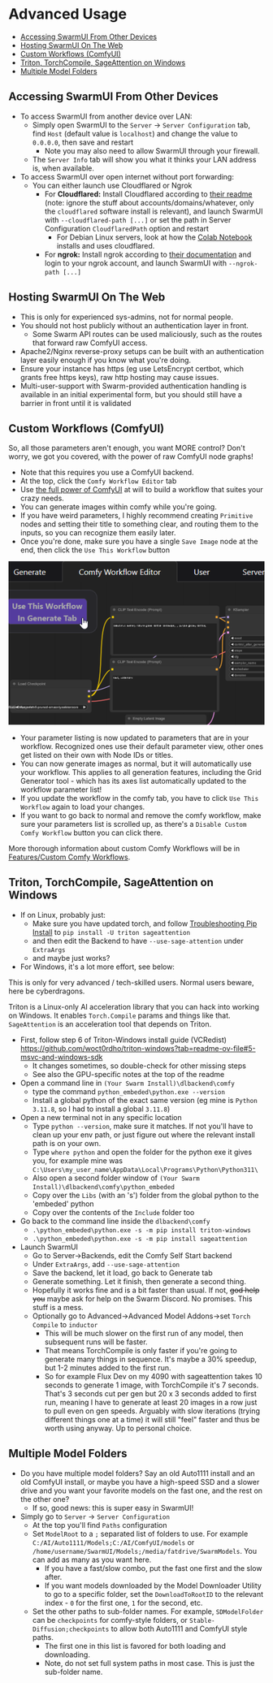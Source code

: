 # Advanced Usage

- [Accessing SwarmUI From Other Devices](#accessing-swarmui-from-other-devices)
- [Hosting SwarmUI On The Web](#hosting-swarmui-on-the-web)
- [Custom Workflows (ComfyUI)](#custom-workflows-comfyui)
- [Triton, TorchCompile, SageAttention on Windows](#triton-torchcompile-sageattention-on-windows)
- [Multiple Model Folders](#multiple-model-folders)

## Accessing SwarmUI From Other Devices

- To access SwarmUI from another device over LAN:
    - Simply open SwarmUI to the `Server` -> `Server Configuration` tab, find `Host` (default value is `localhost`) and change the value to `0.0.0.0`, then save and restart
        - Note you may also need to allow SwarmUI through your firewall.
    - The `Server Info` tab will show you what it thinks your LAN address is, when available.
- To access SwarmUI over open internet without port forwarding:
    - You can either launch use Cloudflared or Ngrok
        - For **Cloudflared:** Install Cloudflared according to [their readme](https://github.com/cloudflare/cloudflared?tab=readme-ov-file#installing-cloudflared) (note: ignore the stuff about accounts/domains/whatever, only the `cloudflared` software install is relevant), and launch SwarmUI with `--cloudflared-path [...]` or set the path in Server Configuration `CloudflaredPath` option and restart
            - For Debian Linux servers, look at how the [Colab Notebook](/colab/colab-notebook.ipynb) installs and uses cloudflared.
        - For **ngrok:**  Install ngrok according to [their documentation](https://ngrok.com/) and login to your ngrok account, and launch SwarmUI with `--ngrok-path [...]`

## Hosting SwarmUI On The Web

- This is only for experienced sys-admins, not for normal people.
- You should not host publicly without an authentication layer in front.
    - Some Swarm API routes can be used maliciously, such as the routes that forward raw ComfyUI access.
- Apache2/Nginx reverse-proxy setups can be built with an authentication layer easily enough if you know what you're doing.
- Ensure your instance has https (eg use LetsEncrypt certbot, which grants free https keys), raw http hosting may cause issues.
- Multi-user-support with Swarm-provided authentication handling is available in an initial experimental form, but you should still have a barrier in front until it is validated

## Custom Workflows (ComfyUI)

So, all those parameters aren't enough, you want MORE control? Don't worry, we got you covered, with the power of raw ComfyUI node graphs!

- Note that this requires you use a ComfyUI backend.
- At the top, click the `Comfy Workflow Editor` tab
- Use [the full power of ComfyUI](https://comfyanonymous.github.io/ComfyUI_examples/) at will to build a workflow that suites your crazy needs.
- You can generate images within comfy while you're going.
- If you have weird parameters, I highly recommend creating `Primitive` nodes and setting their title to something clear, and routing them to the inputs, so you can recognize them easily later.
- Once you're done, make sure you have a single `Save Image` node at the end, then click the `Use This Workflow` button

![img](/docs/images/usecomfy.png)

- Your parameter listing is now updated to parameters that are in your workflow. Recognized ones use their default parameter view, other ones get listed on their own with Node IDs or titles.
- You can now generate images as normal, but it will automatically use your workflow. This applies to all generation features, including the Grid Generator tool - which has its axes list automatically updated to the workflow parameter list!
- If you update the workflow in the comfy tab, you have to click `Use This Workflow` again to load your changes.
- If you want to go back to normal and remove the comfy workflow, make sure your parameters list is scrolled up, as there's a `Disable Custom Comfy Workflow` button you can click there.

More thorough information about custom Comfy Workflows will be in [Features/Custom Comfy Workflows](/docs/Features/Comfy-Workflows.md).

## Triton, TorchCompile, SageAttention on Windows

- If on Linux, probably just:
    - Make sure you have updated torch, and follow [Troubleshooting Pip Install](/docs/Troubleshooting.md#i-need-to-install-something-with-pip) to `pip install -U triton sageattention`
    - and then edit the Backend to have `--use-sage-attention` under `ExtraArgs`
    - and maybe just works?
- For Windows, it's a lot more effort, see below:

This is only for very advanced / tech-skilled users. Normal users beware, here be cyberdragons.

Triton is a Linux-only AI acceleration library that you can hack into working on Windows. It enables `Torch.Compile` params and things like that. `SageAttention` is an acceleration tool that depends on Triton.

- First, follow step 6 of Triton-Windows install guide (VCRedist) https://github.com/woct0rdho/triton-windows?tab=readme-ov-file#5-msvc-and-windows-sdk
    - It changes sometimes, so double-check for other missing steps
    - See also the GPU-specific notes at the top of the readme
- Open a command line in `(Your Swarm Install)\dlbackend\comfy`
    - type the command `python_embeded\python.exe --version`
    - Install a global python of the exact same version (eg mine is `Python 3.11.8`, so I had to install a global `3.11.8`)
- Open a new terminal not in any specific location
    - Type `python --version`, make sure it matches. If not you'll have to clean up your env path, or just figure out where the relevant install path is on your own.
    - Type `where python` and open the folder for the python exe it gives you, for example mine was `C:\Users\my_user_name\AppData\Local\Programs\Python\Python311\`
    - Also open a second folder window of `(Your Swarm Install)\dlbackend\comfy\python_embeded`
    - Copy over the `Libs` (with an 's') folder from the global python to the 'embeded' python
    - Copy over the contents of the `Include` folder too
- Go back to the command line inside the `dlbackend\comfy`
    - `.\python_embeded\python.exe -s -m pip install triton-windows`
    - `.\python_embeded\python.exe -s -m pip install sageattention`
- Launch SwarmUI
    - Go to Server->Backends, edit the Comfy Self Start backend
    - Under `ExtraArgs`, add `--use-sage-attention`
    - Save the backend, let it load, go back to Generate tab
    - Generate something. Let it finish, then generate a second thing.
    - Hopefully it works fine and is a bit faster than usual. If not, ~~god help you~~ maybe ask for help on the Swarm Discord. No promises. This stuff is a mess.
    - Optionally go to Advanced->Advanced Model Addons->set `Torch Compile` to `inductor`
        - This will be much slower on the first run of any model, then subsequent runs will be faster.
        - That means TorchCompile is only faster if you're going to generate many things in sequence. It's maybe a 30% speedup, but 1-2 minutes added to the first run.
        - So for example Flux Dev on my 4090 with sageattention takes 10 seconds to generate 1 image, with TorchCompile it's 7 seconds. That's 3 seconds cut per gen but 20 x 3 seconds added to first run, meaning I have to generate at least 20 images in a row just to pull even on gen speeds. Arguably with slow iterations (trying different things one at a time) it will still "feel" faster and thus be worth using anyway. Up to personal choice.

## Multiple Model Folders

- Do you have multiple model folders? Say an old Auto1111 install and an old ComfyUI install, or maybe you have a high-speed SSD and a slower drive and you want your favorite models on the fast one, and the rest on the other one?
    - If so, good news: this is super easy in SwarmUI!
- Simply go to `Server` -> `Server Configuration`
    - At the top you'll find `Paths` configuration
    - Set `ModelRoot` to a `;` separated list of folders to use. For example `C:/AI/Auto1111/Models;C:/AI/ComfyUI/models` or `/home/username/SwarmUI/Models;/media/fatdrive/SwarmModels`. You can add as many as you want here.
        - If you have a fast/slow combo, put the fast one first and the slow after.
        - If you want models downloaded by the Model Downloader Utility to go to a specific folder, set the `DownloadToRootID` to the relevant index - `0` for the first one, `1` for the second, etc.
    - Set the other paths to sub-folder names. For example, `SDModelFolder` can be `checkpoints` for comfy-style folders, or `Stable-Diffusion;checkpoints` to allow both Auto1111 and ComfyUI style paths.
        - The first one in this list is favored for both loading and downloading.
        - Note, do not set full system paths in most case. This is just the sub-folder name.
